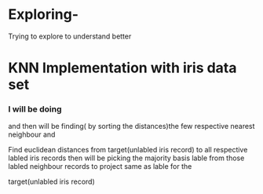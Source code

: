 # Exploring-
Trying to explore to understand better

# KNN Implementation  with iris data set
### I will be doing 

and then will be finding( by sorting the distances)the few respective nearest neighbour and 

Find euclidean distances from target(unlabled iris record) to all respective labled iris records
then will be picking the majority basis lable from those labled neighbour records to project same as lable for the

target(unlabled iris record)

